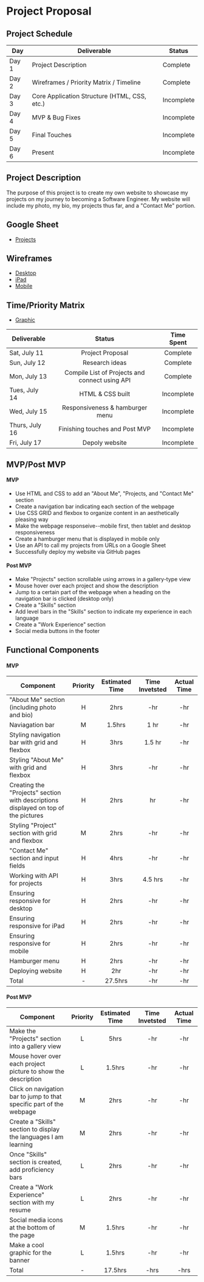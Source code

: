# Project Proposal

## Project Schedule

|  Day | Deliverable | Status
|---|---| ---|
|Day 1| Project Description | Complete
|Day 2| Wireframes / Priority Matrix / Timeline | Complete
|Day 3| Core Application Structure (HTML, CSS, etc.) | Incomplete
|Day 4| MVP & Bug Fixes | Incomplete
|Day 5| Final Touches | Incomplete
|Day 6| Present | Incomplete

## Project Description
The purpose of this project is to create my own website to showcase my projects on my journey to becoming a Software Engineer. My website will include my photo, my bio, my projects thus far, and a "Contact Me" portion. 

## Google Sheet
- [Projects](https://docs.google.com/spreadsheets/d/1wNEVqSjAcMgCe-YIrdt0gR2QRg5l0EVtQoovN8GGEhY/edit#gid=0)

## Wireframes
- [Desktop](https://res.cloudinary.com/ds7vqqwb8/image/upload/v1594515015/Project%201%20-%20Portfolio/Desktop_v6x5r0.png)
- [iPad](https://res.cloudinary.com/ds7vqqwb8/image/upload/v1594515015/Project%201%20-%20Portfolio/iPad_g0aigm.png)
- [Mobile](https://res.cloudinary.com/ds7vqqwb8/image/upload/v1594515015/Project%201%20-%20Portfolio/Mobile_pdfbi0.png)

## Time/Priority Matrix 
- [Graphic](https://res.cloudinary.com/ds7vqqwb8/image/upload/v1594527180/Project%201%20-%20Portfolio/IMG_0878_tzriig.jpg)

|Deliverable	| Status	| Time Spent |
| --- | :---: |  :---: | 
| Sat, July 11 | Project Proposal	| Complete | 8 hrs |
| Sun, July 12 | Research ideas	| Complete	| 3 hrs |
| Mon, July 13 | Compile List of Projects and connect using API | Complete | 2 hrs |
| Tues, July 14 | HTML & CSS built | Incomplete | -hr |
| Wed, July 15 | Responsiveness & hamburger menu | Incomplete | 1 hr |
| Thurs, July 16 | Finishing touches and Post MVP | Incomplete | -hr |	
| Fri, July 17 | Depoly website | Incomplete | -hr |		
 
## MVP/Post MVP

#### MVP
- Use HTML and CSS to add an "About Me", "Projects, and "Contact Me" section
- Create a navigation bar indicating each section of the webpage
- Use CSS GRID and flexbox to organize content in an aesthetically pleasing way 
- Make the webpage responseive--mobile first, then tablet and desktop responsiveness
- Create a hamburger menu that is displayed in mobile only
- Use an API to call my projects from URLs on a Google Sheet
- Successfully deploy my website via GitHub pages


#### Post MVP
- Make "Projects" section scrollable using arrows in a gallery-type view
- Mouse hover over each project and show the description
- Jump to a certain part of the webpage when a heading on the navigation bar is clicked (desktop only)
- Create a "Skills" section
- Add level bars in the "Skills" section to indicate my experience in each language
- Create a "Work Experience" section
- Social media buttons in the footer


## Functional Components

#### MVP
| Component | Priority | Estimated Time | Time Invetsted | Actual Time |
| --- | :---: |  :---: | :---: | :---: |
| "About Me" section (including photo and bio)  | H | 2hrs | -hr | -hr|
| Naviagation bar | M | 1.5hrs | 1 hr | -hr|
| Styling navigation bar with grid and flexbox | H | 3hrs | 1.5 hr | -hr|
| Styling "About Me" with grid and flexbox | H | 3hrs | -hr | -hr|
| Creating the "Projects" section with descriptions displayed on top of the pictures | H | 2hrs| hr | -hr |
| Styling "Project" section with grid and flexbox | M | 2hrs | -hr | -hr|
| "Contact Me" section and input fields| H | 4hrs | -hr | -hr|
| Working with API for projects | H | 3hrs | 4.5 hrs | -hr |
| Ensuring responsive for desktop | H | 2hrs | -hr | -hr|
| Ensuring responsive for iPad | H | 2hrs | -hr | -hr|
| Ensuring responsive for mobile | H | 2hrs | -hr | -hr|
| Hamburger menu | H | 2hrs | -hr | -hr|
| Deploying website | H | 2hr | -hr | -hr|
| Total | - | 27.5hrs | -hr | -hr |


#### Post MVP
| Component | Priority | Estimated Time | Time Invetsted | Actual Time |
| --- | :---: |  :---: | :---: | :---: |
| Make the "Projects" section into a gallery view | L | 5hrs | -hr | -hr|
| Mouse hover over each project picture to show the description | L | 1.5hrs | -hr | -hr|
| Click on navigation bar to jump to that specific part of the webpage | M | 2hrs | -hr | -hr|
| Create a "Skills" section to display the languages I am learning | M | 2hrs| -hr | -hr |
| Once "Skills" section is created, add proficiency bars | L | 2hrs | -hr | -hr|
| Create a "Work Experience" section with my resume| L | 2hrs | -hr | -hr|
| Social media icons at the bottom of the page| M | 1.5hrs | -hr | -hr |
| Make a cool graphic for the banner | L | 1.5hrs | -hr | -hr |
| Total | - | 17.5hrs | -hrs | -hrs |

